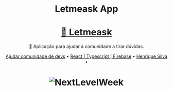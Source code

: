 <h1 align="center">Letmeask App</h1>

<h1 align="center">
    <a href="https://letmeask-e3e6f.web.app/">🔗 Letmeask</a>
</h1>
<p align="center">🚀 Aplicação para ajudar a comunidade a tirar dúvidas.</p>

<p align="center">
 <a href="#objetivo">Ajudar comunidade de devs</a> •
 <a href="#tecnologias">React | Typescript | Firebase</a> • 
 <a href="#autor">Henrique Silva</a> •
</p>

<h1 align="center">
  <img alt="NextLevelWeek" title="#NextLevelWeek" src="<pre>/media/henrique/Henrique_Armazen/nlwtoge/letmeask
</pre>" />
</h1>